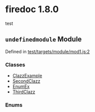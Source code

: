 
# firedoc 1.8.0

test


## `undefinedmodule` Module



Defined in [test/targets/module/mod1.js:2](../files/test_targets_module_mod1.js.md#l2)






### Classes
  - [ClazzExample](../classes/ClazzExample.md)
  - [SecondClazz](../classes/SecondClazz.md)
  - [EnumEx](../classes/EnumEx.md)
  - [ThirdClazz](../classes/ThirdClazz.md)

### Enums


